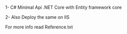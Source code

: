1- C# Minimal Api .NET Core with Entity framework core

2- Also Deploy the same on IIS

For more info read Reference.txt
